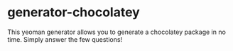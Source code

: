 generator-chocolatey
====================

This yeoman generator allows you to generate a chocolatey package in no time. Simply answer the few questions!
